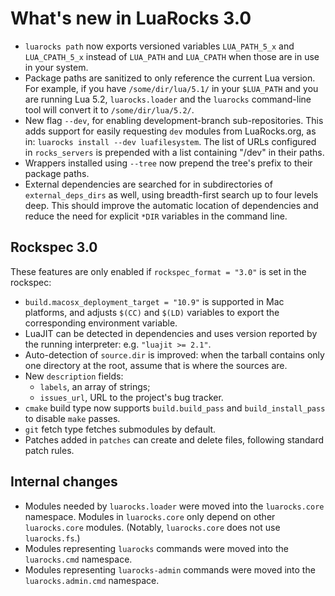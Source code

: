 
What's new in LuaRocks 3.0
==========================

* `luarocks path` now exports versioned variables `LUA_PATH_5_x` and
  `LUA_CPATH_5_x` instead of `LUA_PATH` and `LUA_CPATH`
  when those are in use in your system.
* Package paths are sanitized to only reference the current Lua version.
  For example, if you have `/some/dir/lua/5.1/` in your `$LUA_PATH` and
  you are running Lua 5.2, `luarocks.loader` and the `luarocks` command-line
  tool will convert it to `/some/dir/lua/5.2/`.
* New flag `--dev`, for enabling development-branch sub-repositories.
  This adds support for easily requesting `dev` modules from LuaRocks.org, as in:
  `luarocks install --dev luafilesystem`. The list of URLs configured
  in `rocks_servers` is prepended with a list containing "/dev" in their paths.
* Wrappers installed using `--tree` now prepend the tree's prefix to their
  package paths.
* External dependencies are searched for in subdirectories of
  `external_deps_dirs` as well, using breadth-first search up to
  four levels deep. This should improve the automatic location of dependencies
  and reduce the need for explicit `*DIR` variables in the command line.

Rockspec 3.0
------------

These features are only enabled if `rockspec_format = "3.0"` is set in the rockspec:

* `build.macosx_deployment_target = "10.9"` is supported in Mac platforms,
  and adjusts `$(CC)` and `$(LD)` variables to export the corresponding
  environment variable.
* LuaJIT can be detected in dependencies and uses version reported by the
  running interpreter: e.g. `"luajit >= 2.1"`.
* Auto-detection of `source.dir` is improved: when the tarball contains
  only one directory at the root, assume that is where the sources are.
* New `description` fields:
  * `labels`, an array of strings;
  * `issues_url`, URL to the project's bug tracker.
* `cmake` build type now supports `build.build_pass` and `build_install_pass`
  to disable `make` passes.
* `git` fetch type fetches submodules by default.
* Patches added in `patches` can create and delete files, following standard
  patch rules.

Internal changes
----------------

* Modules needed by `luarocks.loader` were moved into the `luarocks.core` namespace.
  Modules in `luarocks.core` only depend on other `luarocks.core` modules.
  (Notably, `luarocks.core` does not use `luarocks.fs`.)
* Modules representing `luarocks` commands were moved into the `luarocks.cmd` namespace.
* Modules representing `luarocks-admin` commands were moved into the `luarocks.admin.cmd` namespace.
